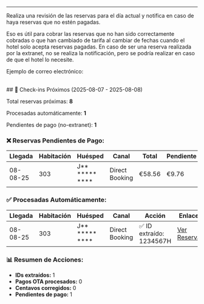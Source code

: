 ---
Realiza una revisión de las reservas para el día actual y notifica en caso de haya reservas que no estén pagadas.

Eso es útil para cobrar las reservas que no han sido correctamente cobradas o que han cambiado de tarifa al cambiar de fechas cuando el hotel solo acepta reservas pagadas.
En caso de ser una reserva realizada por la extranet, no se realiza la notificación, pero se podría realizar en caso de que el hotel lo necesite.


Ejemplo de correo electrónico:
  
<br>
## 🏨 Check-ins Próximos (2025-08-07 - 2025-08-08)

Total reservas próximas: **8**

Procesadas automáticamente: **1**

Pendientes de pago (no-extranet): **1**

### ❌ Reservas Pendientes de Pago:

| Llegada | Habitación | Huésped | Canal | Total | Pendiente | Enlace |
| --- | --- | --- | --- | --- | --- | --- |
| 08-08-25 | 303 | J** *****  **** | Direct Booking | €58.56 | €9.76 | [Ver Reserva](#) |

### ✅ Procesadas Automáticamente:

| Llegada | Habitación | Huésped | Canal | Acción | Enlace |
| --- | --- | --- | --- | --- | --- |
| 08-08-25 | 303 | J** *****  **** | Direct Booking | ✅ ID extraído: 1234567H | [Ver Reserva](#) |

### 📊 Resumen de Acciones:

*   **IDs extraídos:** 1
*   **Pagos OTA procesados:** 0
*   **Centavos corregidos:** 0
*   **Pendientes de pago:** 1